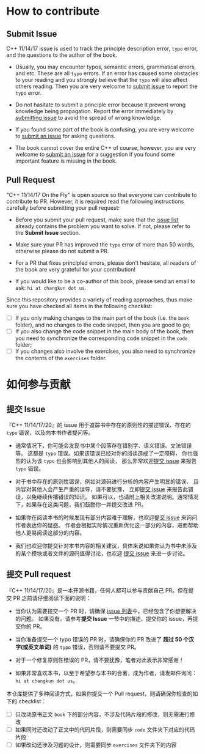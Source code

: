 # How to contribute

## Submit Issue

C++ 11/14/17 issue is used to track the principle description error, `typo` error, and the questions to the author of the book.

- Usually, you may encounter typos, semantic errors, grammatical errors, and etc. These are all `typo` errors. If an error has caused some obstacles to your reading and you strongly believe that the `typo` will also affect others reading. Then you are very welcome to [submit issue](https://github.com/changkun/modern-cpp-tutorial/issues) to report the `typo` error.

- Do not hasitate to submit a principle error because it prevent wrong knowledge being propagation.
Report the error immediately by [submitting issue](https://github.com/changkun/modern-cpp-tutorial/issues) to avoid the spread of wrong knowledge.

- If you found some part of the book is confusing, you are very welcome to [submit an issue](https://github.com/changkun/modern-cpp-tutorial/issues) for asking questions.

- The book cannot cover the entire C++ of course, however, you are very welcome to [submit an issue](https://github.com/changkun/modern-cpp-tutorial/issues) for a suggestion if you found some important feature is missing in the book.

## Pull Request

"C++ 11/14/17 On the Fly" is open source so that everyone can contribute to contribute to PR. However, it is required read the following instructions carefully before submitting your pull request:

- Before you submit your pull request, make sure that the [issue list](https://github.com/changkun/modern-cpp-tutorial/issues) already contains the problem you want to solve. If not, please refer to the **Submit Issue** section.

- Make sure your PR has improved the `typo` error of more than 50 words, otherwise please do not submit a PR.

- For a PR that fixes principled errors, please don't hesitate, all readers of the book are very grateful for your contribution!

- If you would like to be a co-author of this book, please send an email to ask: `hi at changkun dot us`.

Since this repository provides a variety of reading approaches, thus make sure you have checked all items in the following checklist:

 - [ ] If you only making changes to the main part of the book (i.e. the `book` folder), and no changes to the code snippet, then you are good to go;
- [ ] If you also change the code snippet in the main body of the book, then you need to synchronize the corresponding code snippet in the `code` folder;
- [ ] If you changes also involve the exercises, you also need to synchronize the contents of the `exercises` folder.

# 如何参与贡献

## 提交 Issue

『C++ 11/14/17/20』的 issue 用于追踪书中存在的原则性的描述错误、存在的 `typo` 错误，以及向本书作者提问等。

- 通常情况下，你可能会发现书中某个段落存在错别字、语义错误、文法错误等。
这都是 `typo` 错误。如果该错误已经对你的阅读造成了一定障碍，
你也强烈的认为该 `typo` 也会影响到其他人的阅读，
那么非常欢迎[提交 issue](https://github.com/changkun/modern-cpp-tutorial/issues) 
来报告 `typo` 错误。

- 对于书中存在的原则性错误，例如对源码进行分析的内容产生明显的错误、
且内容对其他人会产生严重的误导，请不要犹豫，
立即[提交 issue](https://github.com/changkun/modern-cpp-tutorial/issues) 来报告此错误，以免继续传播错误的知识。
如果可以，也请附上相关改进说明。通常情况下，如果存在这类问题，我们鼓励你一并提交改进 PR。

- 如果你在阅读本书的时候发现有部分内容难于理解，也欢迎[提交 issue](https://github.com/changkun/modern-cpp-tutorial/issues) 来询问作者表达你的疑惑。
作者会根据实际情况重新优化这一部分的内容，进而帮助他人更易阅读这部分的内容。

- 我们也欢迎你提交针对本书内容的相关建议，具体来说如果你认为书中未涉及的某个模块或者文件的源码值得讨论，也欢迎 [提交 issue](https://github.com/changkun/go-under-the-hood/issues) 来进一步讨论。

## 提交 Pull request

『C++ 11/14/17/20』是一本开源书籍，任何人都可以参与贡献自己 PR。但在提交 PR 之前请仔细阅读下面的说明：

- 当你认为需要提交一个 PR 时，请确保 [issue 列表](https://github.com/changkun/modern-cpp-tutorial/issues)中，已经包含了你想要解决的问题。
如果没有，请参考**提交 Issue** 一节中的描述，提交你的 issue，再提交你的 PR。

- 当你准备提交一个 typo 错误的 PR 时，请确保你的 PR 改进了 **超过 50 个汉字(或英文单词)** 的 `typo` 错误，否则请不要提交 PR。
- 对于一个修复原则性错误的 PR，请不要犹豫，笔者对此表示非常感谢！
- 如果非常喜欢本书，以至于希望参与本书的合著，成为作者，请发邮件询问：`hi at changkun dot us`。

本仓库提供了多种阅读方式，如果你提交一个 Pull request，则请确保你检查的如下的 checklist：

- [ ] 只改动原书正文 `book` 下的部分内容，不涉及代码片段的修改，则无需进行修改
- [ ] 如果同时还改动了正文中的代码片段，则需要同步 `code` 文件夹下对应的代码片段
- [ ] 如果改动还涉及习题的设计，则需要同步 `exercises` 文件夹下的内容
